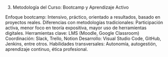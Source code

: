 3. Metodología del Curso: Bootcamp y Aprendizaje Activo

Enfoque bootcamp: Intensivo, práctico, orientado a resultados, basado en proyectos reales.
Diferencias con metodologías tradicionales: Participación activa, menor foco en teoría expositiva, mayor uso de herramientas digitales.
Herramientas clave:
    LMS (Moodle, Google Classroom)
    Coordinación: Slack, Trello, Notion
    Desarrollo: Visual Studio Code, GitHub, Jenkins, entre otros.
Habilidades transversales: Autonomía, autogestión, aprendizaje continuo, ética profesional.